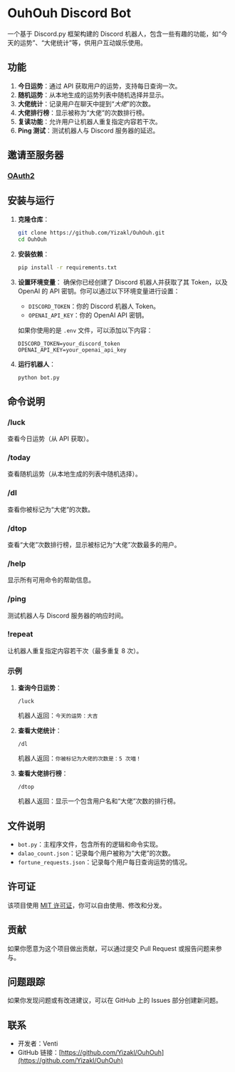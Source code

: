 # OuhOuh Discord Bot

一个基于 Discord.py 框架构建的 Discord 机器人，包含一些有趣的功能，如“今天的运势”、“大佬统计”等，供用户互动娱乐使用。

## 功能

1. **今日运势**：通过 API 获取用户的运势，支持每日查询一次。
2. **随机运势**：从本地生成的运势列表中随机选择并显示。
3. **大佬统计**：记录用户在聊天中提到“*大佬*”的次数。
4. **大佬排行榜**：显示被称为“大佬”的次数排行榜。
5. **复读功能**：允许用户让机器人重复指定内容若干次。
6. **Ping 测试**：测试机器人与 Discord 服务器的延迟。

## 邀请至服务器
### [OAuth2](https://discord.com/oauth2/authorize?client_id=1274155750024806411&permissions=137439234048&integration_type=0&scope=bot)

## 安装与运行

1. **克隆仓库**：
   ```bash
   git clone https://github.com/Yizakl/OuhOuh.git
   cd OuhOuh
   ```

2. **安装依赖**：
   ```bash
   pip install -r requirements.txt
   ```

3. **设置环境变量**：
   确保你已经创建了 Discord 机器人并获取了其 Token，以及 OpenAI 的 API 密钥。你可以通过以下环境变量进行设置：

   - `DISCORD_TOKEN`：你的 Discord 机器人 Token。
   - `OPENAI_API_KEY`：你的 OpenAI API 密钥。

   如果你使用的是 `.env` 文件，可以添加以下内容：

   ```
   DISCORD_TOKEN=your_discord_token
   OPENAI_API_KEY=your_openai_api_key
   ```

4. **运行机器人**：
   ```bash
   python bot.py
   ```

## 命令说明

### /luck
查看今日运势（从 API 获取）。

### /today
查看随机运势（从本地生成的列表中随机选择）。

### /dl
查看你被标记为“大佬”的次数。

### /dtop
查看“大佬”次数排行榜，显示被标记为“大佬”次数最多的用户。

### /help
显示所有可用命令的帮助信息。

### /ping
测试机器人与 Discord 服务器的响应时间。

### !repeat
让机器人重复指定内容若干次（最多重复 8 次）。

### 示例

1. **查询今日运势**：
   ```
   /luck
   ```
   机器人返回：`今天的运势：大吉`

2. **查看大佬统计**：
   ```
   /dl
   ```
   机器人返回：`你被标记为大佬的次数是：5 次喵！`

3. **查看大佬排行榜**：
   ```
   /dtop
   ```
   机器人返回：显示一个包含用户名和“大佬”次数的排行榜。

## 文件说明

- `bot.py`：主程序文件，包含所有的逻辑和命令实现。
- `dalao_count.json`：记录每个用户被称为“大佬”的次数。
- `fortune_requests.json`：记录每个用户每日查询运势的情况。
  
## 许可证

该项目使用 [MIT 许可证](LICENSE)，你可以自由使用、修改和分发。

## 贡献

如果你愿意为这个项目做出贡献，可以通过提交 Pull Request 或报告问题来参与。

## 问题跟踪

如果你发现问题或有改进建议，可以在 GitHub 上的 Issues 部分创建新问题。

## 联系

- 开发者：Venti
- GitHub 链接：[https://github.com/Yizakl/OuhOuh](https://github.com/Yizakl/OuhOuh)




